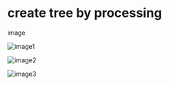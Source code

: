 # create tree by processing

image 

![image1](https://github.com/yuma1100/make_tree/blob/master/frames/000034.png)



![image2](https://github.com/yuma1100/make_tree/blob/master/frames/000013.png)



![image3](https://github.com/yuma1100/make_tree/blob/master/frames/2.png)